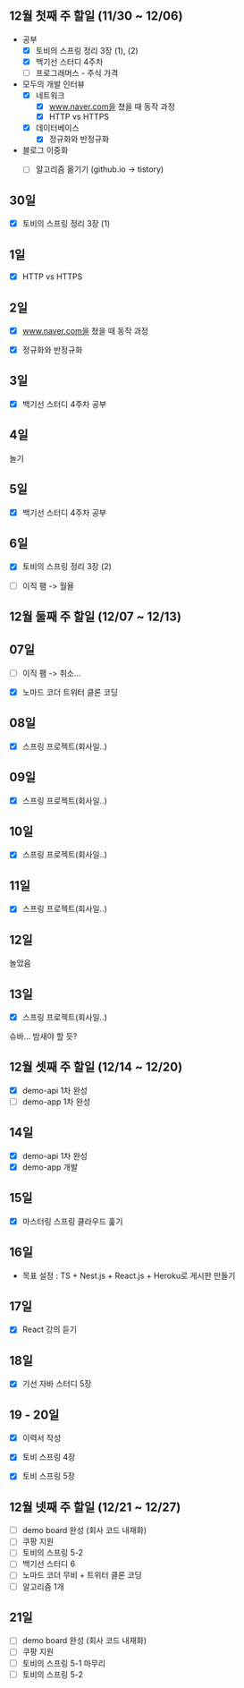 ## 12월 첫째 주 할일 (11/30 ~ 12/06)

- 공부
  - [x] 토비의 스프링 정리 3장 (1), (2)
  - [x] 백기선 스터디 4주차
  - [ ] 프로그래머스 - 주식 가격
- 모두의 개발 인터뷰
  - [x] 네트워크
    - [x] www.naver.com을 쳤을 때 동작 과정
    - [x] HTTP vs HTTPS 
  - [x] 데이터베이스
    - [x] 정규화와 반정규화
- 블로그 이중화
  - [ ] 알고리즘 옮기기 (github.io -> tistory)


## 30일

- [x] 토비의 스프링 정리 3장 (1)


## 1일

- [x] HTTP vs HTTPS 


## 2일

- [x] www.naver.com을 쳤을 때 동작 과정
- [x] 정규화와 반정규화


## 3일

- [x] 백기선 스터디 4주차 공부


## 4일

놀기


## 5일

- [x] 백기선 스터디 4주차 공부


## 6일

- [x] 토비의 스프링 정리 3장 (2)
- [ ] 이직 팸 -> 월욜


## 12월 둘째 주 할일 (12/07 ~ 12/13)

## 07일

- [ ] 이직 팸 -> 취소...
- [x] 노마드 코더 트위터 클론 코딩


## 08일

- [x] 스프링 프로젝트(회사일..)


## 09일

- [x] 스프링 프로젝트(회사일..)


## 10일

- [x] 스프링 프로젝트(회사일..)


## 11일

- [x] 스프링 프로젝트(회사일..)


## 12일

놀았음


## 13일

- [x] 스프링 프로젝트(회사일..) 

슈바... 밤새야 할 듯?
 

 ## 12월 셋째 주 할일 (12/14 ~ 12/20)

 - [x] demo-api 1차 완성
 - [ ] demo-app 1차 완성

## 14일

- [x] demo-api 1차 완성
- [x] demo-app 개발

## 15일

- [x] 마스터링 스프링 클라우드 훑기

## 16일

- 목표 설정 : TS + Nest.js + React.js + Heroku로 게시판 만들기

## 17일

- [x] React 강의 듣기

## 18일

- [x] 기선 자바 스터디 5장

## 19 - 20일

- [x] 이력서 작성
- [x] 토비 스프링 4장
- [x] 토비 스프링 5장


## 12월 넷째 주 할일 (12/21 ~ 12/27)

 - [ ] demo board 완성 (회사 코드 내재화)
 - [ ] 쿠팡 지원
 - [ ] 토비의 스프링 5-2
 - [ ] 백기선 스터디 6
 - [ ] 노마드 코더 무비 + 트위터 클론 코딩
 - [ ] 알고리즘 1개

## 21일

- [ ] demo board 완성 (회사 코드 내재화)
- [ ] 쿠팡 지원
- [ ] 토비의 스프링 5-1 마무리
- [ ] 토비의 스프링 5-2